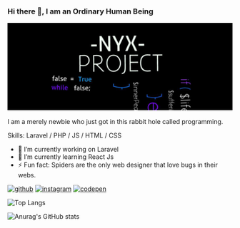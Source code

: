 ### Hi there 👋, I am an Ordinary Human Being
![](https://github.com/iArsene69/iArsene69/blob/main/banner.jpg)

I am a merely newbie who just got in this rabbit hole called programming.

Skills: Laravel / PHP / JS / HTML / CSS

- 🔭 I’m currently working on Laravel 
- 🌱 I’m currently learning React Js 
- ⚡ Fun fact: Spiders are the only web designer that love bugs in their webs. 


[<img src='https://cdn.jsdelivr.net/npm/simple-icons@3.0.1/icons/github.svg' alt='github' height='25'>](https://github.com/iArsene69)  [<img src='https://cdn.jsdelivr.net/npm/simple-icons@3.0.1/icons/instagram.svg' alt='instagram' height='25'>](https://www.instagram.com/nite.nyx/)  [<img src='https://cdn.jsdelivr.net/npm/simple-icons@3.0.1/icons/codepen.svg' alt='codepen' height='25'>](https://codepen.io/iArsene69)  

![Top Langs](https://github-readme-stats.vercel.app/api/top-langs/?username=iArsene69&theme=tokyonight)      

![Anurag's GitHub stats](https://github-readme-stats.vercel.app/api?username=iArsene69&show_icons=true&theme=tokyonight)





